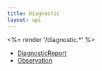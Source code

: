 ```yaml
---
title: Diagnostic
layout: api
---
```


<%= render '/diagnostic.*' %>
* [DiagnosticReport](../diagnostic/diagnostic-report)
* [Observation](../diagnostic/observation)